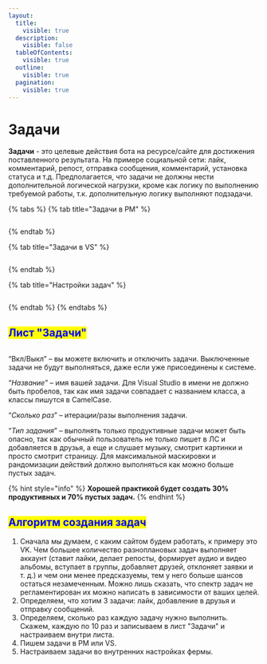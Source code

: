 ```yaml
---
layout:
  title:
    visible: true
  description:
    visible: false
  tableOfContents:
    visible: true
  outline:
    visible: true
  pagination:
    visible: true
---
```


# Задачи

**Задачи** - это целевые действия бота на ресурсе/сайте для достижения поставленного результата. На примере социальной сети: лайк, комментарий, репост, отправка сообщения, комментарий, установка статуса и т.д. Предполагается, что задачи не должны нести дополнительной логической нагрузки, кроме как логику по выполнению требуемой работы, т.к. дополнительную логику выполняют подзадачи.&#x20;

{% tabs %}
{% tab title="Задачи в PM" %}
<figure><img src="../../../.gitbook/assets/Задачи.png" alt=""><figcaption></figcaption></figure>
{% endtab %}

{% tab title="Задачи в VS" %}
<figure><img src="../../../.gitbook/assets/Задачи VS.png" alt=""><figcaption></figcaption></figure>
{% endtab %}

{% tab title="Настройки задач" %}
<figure><img src="../../../.gitbook/assets/Настройки задачи.png" alt=""><figcaption></figcaption></figure>
{% endtab %}
{% endtabs %}

## <mark style="color:blue;">Лист "Задачи"</mark>

<figure><img src="../../../.gitbook/assets/Задачи лист.png" alt=""><figcaption></figcaption></figure>

“Вкл/Выкл” – вы можете включить и отключить задачи. Выключенные задачи не будут выполняться, даже если уже присоединены к системе.

“_Название_” – имя вашей задачи. Для Visual Studio в имени не должно быть пробелов, так как имя задачи совпадает с названием класса, а классы пишутся в CamelCase.

“_Сколько раз_” – итерации/разы выполнения задачи.

“_Тип задания_” – выполнять только продуктивные задачи может быть опасно, так как обычный пользователь не только пишет в ЛС и добавляется в друзья, а еще и слушает музыку, смотрит картинки и просто смотрит страницу. Для максимальной маскировки и рандомизации действий должно выполняться как можно больше пустых задач.

{% hint style="info" %}
**Хорошей практикой будет создать 30% продуктивных и 70% пустых задач.**
{% endhint %}

## <mark style="color:blue;">Алгоритм создания задач</mark>

1. Сначала мы думаем, с каким сайтом будем работать, к примеру это VK. Чем большее количество разноплановых задач выполняет аккаунт (ставит лайки, делает репосты, формирует аудио и видео альбомы, вступает в группы, добавляет друзей, отклоняет заявки и т. д.) и чем они менее предсказуемы, тем у него больше шансов остаться незамеченным. Можно лишь сказать, что спектр задач не регламентирован их можно написать в зависимости от ваших целей.&#x20;
2. Определяем, что хотим 3 задачи: лайк, добавление в друзья и отправку сообщений.
3. Определяем, сколько раз каждую задачу нужно выполнить. Скажем, каждую по 10 раз и записываем в лист "Задачи" и настраиваем внутри листа.
4. Пишем задачи в PM или VS.
5. Настраиваем задачи во внутренних настройках фермы.

